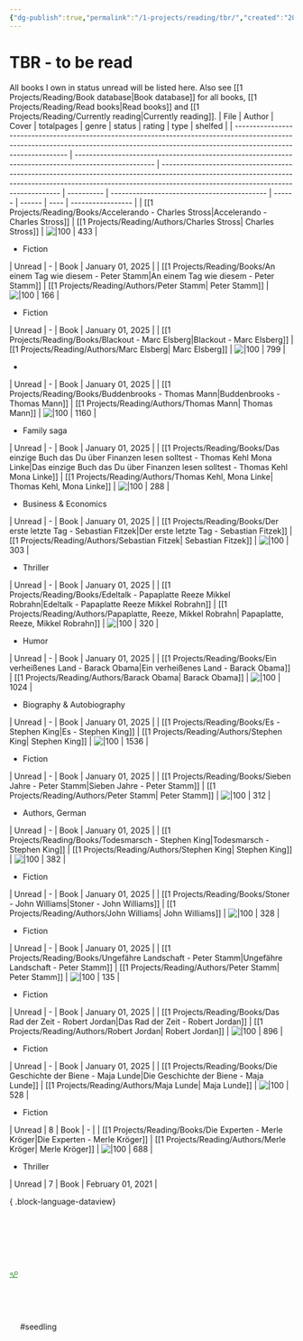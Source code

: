 ```yaml
---
{"dg-publish":true,"permalink":"/1-projects/reading/tbr/","created":"2025-01-30T20:31:54.000+01:00","updated":"2025-02-01T14:04:15.422+01:00"}
---
```


# TBR - to be read
All books I own in status unread will be listed here. Also see [[1 Projects/Reading/Book database\|Book database]] for all books, [[1 Projects/Reading/Read books\|Read books]] and [[1 Projects/Reading/Currently reading\|Currently reading]].
| File                                                                                                                                                                                         | Author                                                                                               | Cover                                                                                                                                                                                                          | totalpages | genre                                       | status | rating | type | shelfed           |
| -------------------------------------------------------------------------------------------------------------------------------------------------------------------------------------------- | ---------------------------------------------------------------------------------------------------- | -------------------------------------------------------------------------------------------------------------------------------------------------------------------------------------------------------------- | ---------- | ------------------------------------------- | ------ | ------ | ---- | ----------------- |
| [[1 Projects/Reading/Books/Accelerando - Charles Stross\|Accelerando - Charles Stross]]                                                                                                   | [[1 Projects/Reading/Authors/Charles Stross\| Charles Stross]]                                       | ![\|100](https://imgs.search.brave.com/5csTO2ejnFf2iSE0W0v0kdT2xHDp2N4IKiCBP_sEP-g/rs:fit:860:0:0:0/g:ce/aHR0cHM6Ly9tLm1l/ZGlhLWFtYXpvbi5j/b20vaW1hZ2VzL0kv/NjFEM3JZNDZoakwu/anBn)                             | 433        | <ul><li>Fiction</li></ul>                   | Unread | \-     | Book | January 01, 2025  |
| [[1 Projects/Reading/Books/An einem Tag wie diesem - Peter Stamm\|An einem Tag wie diesem - Peter Stamm]]                                                                                 | [[1 Projects/Reading/Authors/Peter Stamm\| Peter Stamm]]                                             | ![\|100](http://books.google.com/books/content?id=ZSVuAgAAQBAJ&printsec=frontcover&img=1&zoom=1&edge=curl&source=gbs_api)                                                                                      | 166        | <ul><li>Fiction</li></ul>                   | Unread | \-     | Book | January 01, 2025  |
| [[1 Projects/Reading/Books/Blackout - Marc Elsberg\|Blackout - Marc Elsberg]]                                                                                                             | [[1 Projects/Reading/Authors/Marc Elsberg\| Marc Elsberg]]                                           | ![\|100](http://books.google.com/books/content?id=Tm-dpwAACAAJ&printsec=frontcover&img=1&zoom=1&source=gbs_api)                                                                                                | 799        | <ul><li></li></ul>                          | Unread | \-     | Book | January 01, 2025  |
| [[1 Projects/Reading/Books/Buddenbrooks - Thomas Mann\|Buddenbrooks - Thomas Mann]]                                                                                                       | [[1 Projects/Reading/Authors/Thomas Mann\| Thomas Mann]]                                             | ![\|100](http://books.google.com/books/content?id=lfrGswEACAAJ&printsec=frontcover&img=1&zoom=1&source=gbs_api)                                                                                                | 1160       | <ul><li>Family saga</li></ul>               | Unread | \-     | Book | January 01, 2025  |
| [[1 Projects/Reading/Books/Das einzige Buch das Du über Finanzen lesen solltest - Thomas Kehl Mona Linke\|Das einzige Buch das Du über Finanzen lesen solltest - Thomas Kehl Mona Linke]] | [[1 Projects/Reading/Authors/Thomas Kehl, Mona Linke\| Thomas Kehl, Mona Linke]]                     | ![\|100](http://books.google.com/books/content?id=7nQtEAAAQBAJ&printsec=frontcover&img=1&zoom=1&edge=curl&source=gbs_api)                                                                                      | 288        | <ul><li>Business & Economics</li></ul>      | Unread | \-     | Book | January 01, 2025  |
| [[1 Projects/Reading/Books/Der erste letzte Tag - Sebastian Fitzek\|Der erste letzte Tag - Sebastian Fitzek]]                                                                             | [[1 Projects/Reading/Authors/Sebastian Fitzek\| Sebastian Fitzek]]                                   | ![\|100](https://books.google.de/books/publisher/content?id=cEIeEAAAQBAJ&pg=PA1&img=1&zoom=3&hl=en&bul=1&sig=ACfU3U23LKleyRtljesb9hV5HeQXqAQq6Q&w=1280)                                                        | 303        | <ul><li>Thriller</li></ul>                  | Unread | \-     | Book | January 01, 2025  |
| [[1 Projects/Reading/Books/Edeltalk - Papaplatte Reeze Mikkel Robrahn\|Edeltalk - Papaplatte Reeze Mikkel Robrahn]]                                                                       | [[1 Projects/Reading/Authors/Papaplatte, Reeze, Mikkel Robrahn\| Papaplatte, Reeze, Mikkel Robrahn]] | ![\|100](https://imgs.search.brave.com/e3CEUfT1_EjrSD0WRgRF8i8b6IQu9o-lABpLmci62E0/rs:fit:860:0:0:0/g:ce/aHR0cHM6Ly93d3cu/bS12Zy5kZS9tZWRp/YWZpbGVzL0NvdmVy/LTJELzk3ODM5Njc3/NTA4MDUuanBnLjQw/MHgwX3E2NS5qcGc) | 320        | <ul><li>Humor</li></ul>                     | Unread | \-     | Book | January 01, 2025  |
| [[1 Projects/Reading/Books/Ein verheißenes Land - Barack Obama\|Ein verheißenes Land - Barack Obama]]                                                                                     | [[1 Projects/Reading/Authors/Barack Obama\| Barack Obama]]                                           | ![\|100](http://books.google.com/books/content?id=DtD9DwAAQBAJ&printsec=frontcover&img=1&zoom=1&edge=curl&source=gbs_api)                                                                                      | 1024       | <ul><li>Biography & Autobiography</li></ul> | Unread | \-     | Book | January 01, 2025  |
| [[1 Projects/Reading/Books/Es - Stephen King\|Es - Stephen King]]                                                                                                                         | [[1 Projects/Reading/Authors/Stephen King\| Stephen King]]                                           | ![\|100](https://m.media-amazon.com/images/I/71yLWfgCdqL._SY466_.jpg)                                                                                                                                          | 1536       | <ul><li>Fiction</li></ul>                   | Unread | \-     | Book | January 01, 2025  |
| [[1 Projects/Reading/Books/Sieben Jahre - Peter Stamm\|Sieben Jahre - Peter Stamm]]                                                                                                       | [[1 Projects/Reading/Authors/Peter Stamm\| Peter Stamm]]                                             | ![\|100](http://books.google.com/books/content?id=blstAQAAIAAJ&printsec=frontcover&img=1&zoom=1&source=gbs_api)                                                                                                | 312        | <ul><li>Authors, German</li></ul>           | Unread | \-     | Book | January 01, 2025  |
| [[1 Projects/Reading/Books/Todesmarsch - Stephen King\|Todesmarsch - Stephen King]]                                                                                                       | [[1 Projects/Reading/Authors/Stephen King\| Stephen King]]                                           | ![\|100](http://books.google.com/books/content?id=4KEzBgAAQBAJ&printsec=frontcover&img=1&zoom=1&edge=curl&source=gbs_api)                                                                                      | 382        | <ul><li>Fiction</li></ul>                   | Unread | \-     | Book | January 01, 2025  |
| [[1 Projects/Reading/Books/Stoner - John Williams\|Stoner - John Williams]]                                                                                                               | [[1 Projects/Reading/Authors/John Williams\| John Williams]]                                         | ![\|100](http://books.google.com/books/content?id=CnsoIHKykSkC&printsec=frontcover&img=1&zoom=1&edge=curl&source=gbs_api)                                                                                      | 328        | <ul><li>Fiction</li></ul>                   | Unread | \-     | Book | January 01, 2025  |
| [[1 Projects/Reading/Books/Ungefähre Landschaft - Peter Stamm\|Ungefähre Landschaft - Peter Stamm]]                                                                                       | [[1 Projects/Reading/Authors/Peter Stamm\| Peter Stamm]]                                             | ![\|100](http://books.google.com/books/content?id=PLhqAgAAQBAJ&printsec=frontcover&img=1&zoom=1&edge=curl&source=gbs_api)                                                                                      | 135        | <ul><li>Fiction</li></ul>                   | Unread | \-     | Book | January 01, 2025  |
| [[1 Projects/Reading/Books/Das Rad der Zeit - Robert Jordan\|Das Rad der Zeit - Robert Jordan]]                                                                                           | [[1 Projects/Reading/Authors/Robert Jordan\| Robert Jordan]]                                         | ![\|100](https://m.media-amazon.com/images/I/817ltJGzqTL._SY466_.jpg)                                                                                                                                          | 896        | <ul><li>Fiction</li></ul>                   | Unread | \-     | Book | January 01, 2025  |
| [[1 Projects/Reading/Books/Die Geschichte der Biene - Maja Lunde\|Die Geschichte der Biene - Maja Lunde]]                                                                                 | [[1 Projects/Reading/Authors/Maja Lunde\| Maja Lunde]]                                               | ![\|100](http://books.google.com/books/content?id=URo-DwAAQBAJ&printsec=frontcover&img=1&zoom=1&edge=curl&source=gbs_api)                                                                                      | 528        | <ul><li>Fiction</li></ul>                   | Unread | 8      | Book | \-                |
| [[1 Projects/Reading/Books/Die Experten - Merle Kröger\|Die Experten - Merle Kröger]]                                                                                                     | [[1 Projects/Reading/Authors/Merle Kröger\| Merle Kröger]]                                           | ![\|100](https://m.media-amazon.com/images/I/91nYENbk8KS._SY466_.jpg)                                                                                                                                          | 688        | <ul><li>Thriller</li></ul>                  | Unread | 7      | Book | February 01, 2021 |

{ .block-language-dataview}

<?xml version="1.0" encoding="UTF-8"?><svg xmlns="http://www.w3.org/2000/svg" width="15" height="205" version="1.1" viewBox="0 0 39.688 54.24"> <g transform="translate(-69.7 -93.956)" fill="none" stroke="#008000">  <path d="m69.7 146.87h39.688" stroke-width="2.6458"/>  <g transform="translate(-.36252)">   <path d="m89.544 146.87v-6.794" stroke-width="2.6458"/>   <path d="m88.77 141.34 6.6272-8.1886" stroke-width="2.3347"/>   <path d="m89.919 141.46-5.5766-5.8386" stroke-width="2.3102"/>  </g>  <circle cx="100.95" cy="126.47" r="6.9136" stroke-width="2.6458"/>  <circle cx="79.351" cy="130.4" r="5.0854" stroke-width="2.6458"/> </g></svg> #seedling 